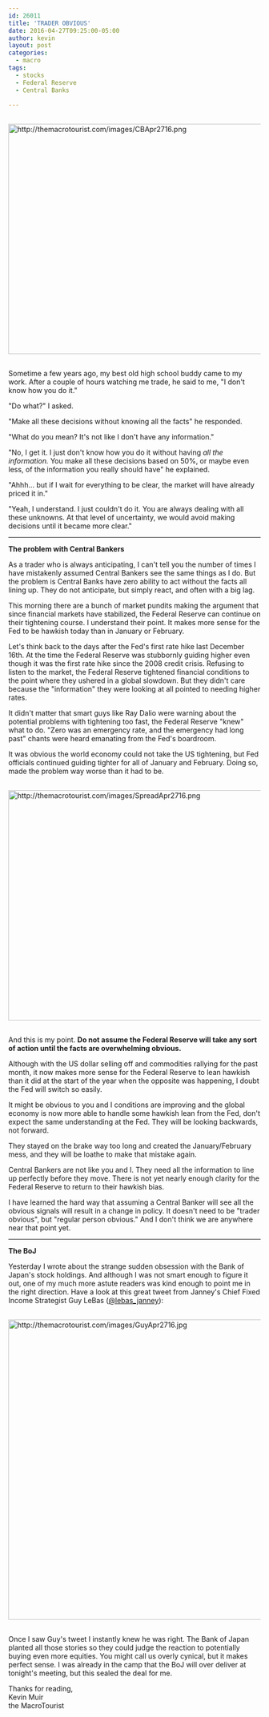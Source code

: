 ```yaml
---
id: 26011
title: 'TRADER OBVIOUS'
date: 2016-04-27T09:25:00-05:00
author: kevin
layout: post
categories:
  - macro
tags:
  - stocks
  - Federal Reserve
  - Central Banks
   
---
```

<a href="http://themacrotourist.com/images/CBApr2716.png"><img src="http://themacrotourist.com/images/CBApr2716.png" alt="http://themacrotourist.com/images/CBApr2716.png" width="750" height="460" style="margin:30px auto;display:block;"></a>

Sometime a few years ago, my best old high school buddy came to my work.  After a couple of hours watching me trade, he said to me, "I don't know how you do it."

"Do what?" I asked.

"Make all these decisions without knowing all the facts" he responded.

"What do you mean?  It's not like I don't have any information."

"No, I get it.  I just don't know how you do it without having *all the information.*  You make all these decisions based on 50%, or maybe even less, of the information you really should have" he explained.

"Ahhh... but if I wait for everything to be clear, the market will have already priced it in."

"Yeah, I understand.  I just couldn't do it.  You are always dealing with all these unknowns.  At that level of uncertainty, we would avoid making decisions until it became more clear."

---
**The problem with Central Bankers**

As a trader who is always anticipating, I can't tell you the number of times I have mistakenly assumed Central Bankers see the same things as I do.  But the problem is Central Banks have zero ability to act without the facts all lining up.  They do not anticipate, but simply react, and often with a big lag.

This morning there are a bunch of market pundits making the argument that since financial markets have stabilized, the Federal Reserve can continue on their tightening course.  I understand their point.  It makes more sense for the Fed to be hawkish today than in January or February.  

Let's think back to the days after the Fed's first rate hike last December 16th.  At the time the Federal Reserve was stubbornly guiding higher even though it was the first rate hike since the 2008 credit crisis.  Refusing to listen to the market, the Federal Reserve tightened financial conditions to the point where they ushered in a global slowdown.  But they didn't care because the "information" they were looking at all pointed to needing higher rates.  

It didn't matter that smart guys like Ray Dalio were warning about the potential problems with tightening too fast, the Federal Reserve "knew" what to do.  "Zero was an emergency rate, and the emergency had long past" chants were heard emanating from the Fed's boardroom.  

It was obvious the world economy could not take the US tightening, but Fed officials continued guiding tighter for all of January and February.  Doing so, made the problem way worse than it had to be.  

<a href="http://themacrotourist.com/images/SpreadApr2716.png"><img src="http://themacrotourist.com/images/SpreadApr2716.png" alt="http://themacrotourist.com/images/SpreadApr2716.png" width="750" height="460" style="margin:30px auto;display:block;"></a>

And this is my point.  **Do not assume the Federal Reserve will take any sort of action until the facts are overwhelming obvious.**

Although with the US dollar selling off and commodities rallying for the past month, it now makes more sense for the Federal Reserve to lean hawkish than it did at the start of the year when the opposite was happening, I doubt the Fed will switch so easily.  

It might be obvious to you and I conditions are improving and the global economy is now more able to handle some hawkish lean from the Fed, don't expect the same understanding at the Fed.  They will be looking backwards, not forward.  

They stayed on the brake way too long and created the January/February mess, and they will be loathe to make that mistake again.

Central Bankers are not like you and I.  They need all the information to line up perfectly before they move.  There is not yet nearly enough clarity for the Federal Reserve to return to their hawkish bias. 

I have learned the hard way that assuming a Central Banker will see all the obvious signals will result in a change in policy.  It doesn't need to be "trader obvious", but "regular person obvious."  And I don't think we are anywhere near that point yet.

---
**The BoJ**

Yesterday I wrote about the strange sudden obsession with the Bank of Japan's stock holdings.  And although I was not smart enough to figure it out, one of my much more astute readers was kind enough to point me in the right direction.  Have a look at this great tweet from Janney's Chief Fixed Income Strategist Guy LeBas ([@lebas_janney](<https://twitter.com/lebas_janney>)):

<a href="http://themacrotourist.com/images/GuyApr2716.jpg"><img src="http://themacrotourist.com/images/GuyApr2716.jpg" alt="http://themacrotourist.com/images/GuyApr2716.jpg" width="600" height="600" style="margin:30px auto;display:block;"></a>

Once I saw Guy's tweet I instantly knew he was right.  The Bank of Japan planted all those stories so they could judge the reaction to potentially buying even more equities.  You might call us overly cynical, but it makes perfect sense.  I was already in the camp that the BoJ will over deliver at tonight's meeting, but this sealed the deal for me.  

Thanks for reading,  
Kevin Muir  
the MacroTourist  


